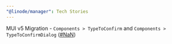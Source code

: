 ```yaml
---
"@linode/manager": Tech Stories
---
```


MUI v5 Migration - `Components > TypeToConfirm` and `Components > TypeToConfirmDialog` ([#NaN](https://github.com/linode/manager/pull/NaN))
